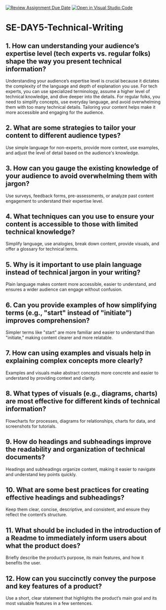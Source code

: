[![Review Assignment Due Date](https://classroom.github.com/assets/deadline-readme-button-22041afd0340ce965d47ae6ef1cefeee28c7c493a6346c4f15d667ab976d596c.svg)](https://classroom.github.com/a/zsAR-pyY)
[![Open in Visual Studio Code](https://classroom.github.com/assets/open-in-vscode-2e0aaae1b6195c2367325f4f02e2d04e9abb55f0b24a779b69b11b9e10269abc.svg)](https://classroom.github.com/online_ide?assignment_repo_id=18637681&assignment_repo_type=AssignmentRepo)
# SE-DAY5-Technical-Writing
## 1. How can understanding your audience’s expertise level (tech experts vs. regular folks) shape the way you present technical information?
Understanding your audience’s expertise level is crucial because it dictates the complexity of the language and depth of explanation you use. For tech experts, you can use specialized terminology, assume a higher level of technical knowledge, and dive deeper into the details. For regular folks, you need to simplify concepts, use everyday language, and avoid overwhelming them with too many technical details. Tailoring your content helps make it more accessible and engaging for the audience.
## 2. What are some strategies to tailor your content to different audience types?
Use simple language for non-experts, provide more context, use examples, and adjust the level of detail based on the audience's knowledge.


## 3. How can you gauge the existing knowledge of your audience to avoid overwhelming them with jargon?
Use surveys, feedback forms, pre-assessments, or analyze past content engagement to understand their expertise level.
## 4. What techniques can you use to ensure your content is accessible to those with limited technical knowledge?
Simplify language, use analogies, break down content, provide visuals, and offer a glossary for technical terms.
## 5. Why is it important to use plain language instead of technical jargon in your writing?
Plain language makes content more accessible, easier to understand, and ensures a wider audience can engage without confusion.
## 6. Can you provide examples of how simplifying terms (e.g., "start" instead of "initiate") improves comprehension?
Simpler terms like "start" are more familiar and easier to understand than "initiate," making content clearer and more relatable.
## 7. How can using examples and visuals help in explaining complex concepts more clearly?
Examples and visuals make abstract concepts more concrete and easier to understand by providing context and clarity.
## 8. What types of visuals (e.g., diagrams, charts) are most effective for different kinds of technical information?
Flowcharts for processes, diagrams for relationships, charts for data, and screenshots for tutorials.
## 9. How do headings and subheadings improve the readability and organization of technical documents?
Headings and subheadings organize content, making it easier to navigate and understand key points quickly.


## 10. What are some best practices for creating effective headings and subheadings?

Keep them clear, concise, descriptive, and consistent, and ensure they reflect the content’s structure.


## 11. What should be included in the introduction of a Readme to immediately inform users about what the product does?

Briefly describe the product’s purpose, its main features, and how it benefits the user.


## 12. How can you succinctly convey the purpose and key features of a product?
Use a short, clear statement that highlights the product’s main goal and its most valuable features in a few sentences.
